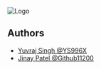 
![Logo](https://i.ibb.co/8rjTdCn/architecture-is-a-visual-art-and-the-buildings-speak-for-themselves-2.png)


## Authors

- [Yuvraj Singh @YS996X](https://www.github.com/YS996X)
- [Jinay Patel @Github11200](https://www.github.com/Github11200)
